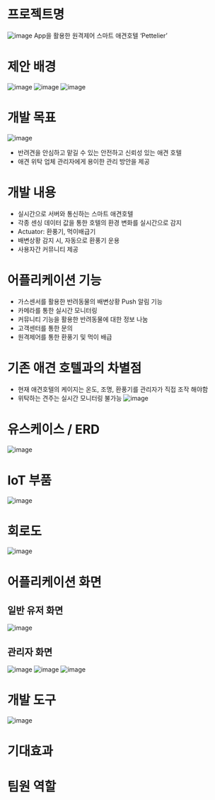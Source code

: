 # 프로젝트명
![image](https://user-images.githubusercontent.com/101301507/173730399-66881274-6fc2-4062-807b-2fe65164d7a2.png)
App을 활용한 원격제어 스마트 애견호텔 ‘Pettelier’
# 제안 배경
![image](https://user-images.githubusercontent.com/101301507/173731230-7f5832f1-7695-474f-9bd0-674e8c8a254e.png)
![image](https://user-images.githubusercontent.com/101301507/173731287-8e7760e8-c1bc-438d-a95e-4a67ba684390.png)
![image](https://user-images.githubusercontent.com/101301507/173731302-c2aac359-174a-4bfa-99ff-2ffa3aca91aa.png)

# 개발 목표
![image](https://user-images.githubusercontent.com/101301507/173731324-9272725e-c5ff-4a27-9204-6bee88a1a2d9.png)
- 반려견을 안심하고 맡길 수 있는 안전하고 신뢰성 있는 애견 호텔
- 애견 위탁 업체 관리자에게 용이한 관리 방안을 제공
# 개발 내용
- 실시간으로 서버와 통신하는 스마트 애견호텔
- 각종 센싱 데이터 값을 통한 호텔의 환경 변화를 실시간으로 감지
- Actuator: 환풍기, 먹이배급기
- 배변상황 감지 시, 자동으로 환풍기 운용
- 사용자간 커뮤니티 제공
# 어플리케이션 기능
- 가스센서를 활용한 반려동물의 배변상황 Push 알림 기능
- 카메라를 통한 실시간 모니터링 
- 커뮤니티 기능을 활용한 반려동물에 대한 정보 나눔
- 고객센터를 통한 문의 
- 원격제어를 통한 환풍기 및 먹이 배급

# 기존 애견 호텔과의 차별점
- 현재 애견호텔의 케이지는 온도, 조명, 환풍기를 관리자가 직접 조작 해야함
- 위탁하는 견주는 실시간 모니터링 불가능
![image](https://user-images.githubusercontent.com/101301507/173731340-b124487c-2e71-4123-8168-7d7a7a5bd353.png)

# 유스케이스 / ERD
![image](https://user-images.githubusercontent.com/101301507/173731354-459e8027-696f-4312-ae52-095705730bd0.png)
# IoT 부품
![image](https://user-images.githubusercontent.com/101301507/173731376-6233fbaf-3182-44be-aa6e-2595da85ddac.png)

# 회로도
![image](https://user-images.githubusercontent.com/101301507/173731684-d337c37c-84b1-4e2c-aa91-5d0a3143d6ef.png)
# 어플리케이션 화면 
## 일반 유저 화면
![image](https://user-images.githubusercontent.com/101301507/173731796-97e16ef2-7d1b-4c8c-bea4-38835b5081c7.png)
## 관리자 화면
![image](https://user-images.githubusercontent.com/101301507/173731895-1863d3ef-59ab-4251-abfc-dcf0f58e02f1.png)
![image](https://user-images.githubusercontent.com/101301507/173731561-aa8a0faa-ed44-42ce-8e83-7aee7b11a870.png)
![image](https://user-images.githubusercontent.com/101301507/173731584-986cdd4d-42ca-48fb-adac-6c1d67d560a5.png)

# 개발 도구
![image](https://user-images.githubusercontent.com/101301507/173731911-7ba35029-69a9-40b3-80f8-f80f93bbe1ff.png)

# 기대효과

# 팀원 역할


